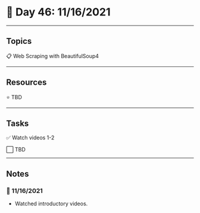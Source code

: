# :calendar: Day 46: 11/16/2021

---

## Topics

:clipboard: Web Scraping with BeautifulSoup4

---

## Resources

:star: TBD

---

## Tasks

:white_check_mark: Watch videos 1-2

:white_large_square: TBD

---

## Notes

### :notebook: 11/16/2021

- Watched introductory videos.
